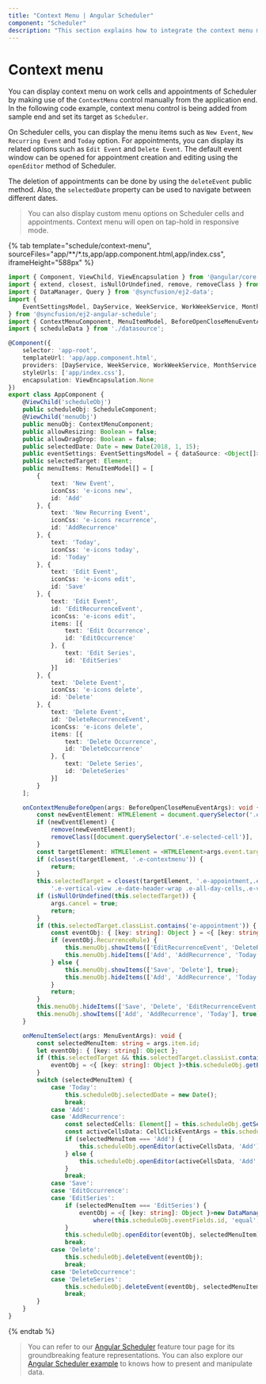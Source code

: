 ```yaml
---
title: "Context Menu | Angular Scheduler"
component: "Scheduler"
description: "This section explains how to integrate the context menu manually to a Scheduler and use it with required options."
---
```


# Context menu

You can display context menu on work cells and appointments of Scheduler by making use of the `ContextMenu` control manually from the application end. In the following code example, context menu control is being added from sample end and set its target as `Scheduler`.

On Scheduler cells, you can display the menu items such as `New Event`, `New Recurring Event` and `Today` option. For appointments, you can display its related options such as `Edit Event` and `Delete Event`. The default event window can be opened for appointment creation and editing using the `openEditor` method of Scheduler.

The deletion of appointments can be done by using the `deleteEvent` public method. Also, the `selectedDate` property can be used to navigate between different dates.

> You can also display custom menu options on Scheduler cells and appointments. Context menu will open on tap-hold in responsive mode.

{% tab template="schedule/context-menu", sourceFiles="app/**/*.ts,app/app.component.html,app/index.css", iframeHeight="588px" %}

```typescript
import { Component, ViewChild, ViewEncapsulation } from '@angular/core';
import { extend, closest, isNullOrUndefined, remove, removeClass } from '@syncfusion/ej2-base';
import { DataManager, Query } from '@syncfusion/ej2-data';
import {
    EventSettingsModel, DayService, WeekService, WorkWeekService, MonthService, AgendaService, ScheduleComponent, CellClickEventArgs
} from '@syncfusion/ej2-angular-schedule';
import { ContextMenuComponent, MenuItemModel, BeforeOpenCloseMenuEventArgs, MenuEventArgs } from '@syncfusion/ej2-angular-navigations';
import { scheduleData } from './datasource';

@Component({
    selector: 'app-root',
    templateUrl: 'app/app.component.html',
    providers: [DayService, WeekService, WorkWeekService, MonthService, AgendaService],
    styleUrls: ['app/index.css'],
    encapsulation: ViewEncapsulation.None
})
export class AppComponent {
    @ViewChild('scheduleObj')
    public scheduleObj: ScheduleComponent;
    @ViewChild('menuObj')
    public menuObj: ContextMenuComponent;
    public allowResizing: Boolean = false;
    public allowDragDrop: Boolean = false;
    public selectedDate: Date = new Date(2018, 1, 15);
    public eventSettings: EventSettingsModel = { dataSource: <Object[]>extend([], scheduleData, null, true) };
    public selectedTarget: Element;
    public menuItems: MenuItemModel[] = [
        {
            text: 'New Event',
            iconCss: 'e-icons new',
            id: 'Add'
        }, {
            text: 'New Recurring Event',
            iconCss: 'e-icons recurrence',
            id: 'AddRecurrence'
        }, {
            text: 'Today',
            iconCss: 'e-icons today',
            id: 'Today'
        }, {
            text: 'Edit Event',
            iconCss: 'e-icons edit',
            id: 'Save'
        }, {
            text: 'Edit Event',
            id: 'EditRecurrenceEvent',
            iconCss: 'e-icons edit',
            items: [{
                text: 'Edit Occurrence',
                id: 'EditOccurrence'
            }, {
                text: 'Edit Series',
                id: 'EditSeries'
            }]
        }, {
            text: 'Delete Event',
            iconCss: 'e-icons delete',
            id: 'Delete'
        }, {
            text: 'Delete Event',
            id: 'DeleteRecurrenceEvent',
            iconCss: 'e-icons delete',
            items: [{
                text: 'Delete Occurrence',
                id: 'DeleteOccurrence'
            }, {
                text: 'Delete Series',
                id: 'DeleteSeries'
            }]
        }
    ];

    onContextMenuBeforeOpen(args: BeforeOpenCloseMenuEventArgs): void {
        const newEventElement: HTMLElement = document.querySelector('.e-new-event') as HTMLElement;
        if (newEventElement) {
            remove(newEventElement);
            removeClass([document.querySelector('.e-selected-cell')], 'e-selected-cell');
        }
        const targetElement: HTMLElement = <HTMLElement>args.event.target;
        if (closest(targetElement, '.e-contextmenu')) {
            return;
        }
        this.selectedTarget = closest(targetElement, '.e-appointment,.e-work-cells,' +
            '.e-vertical-view .e-date-header-wrap .e-all-day-cells,.e-vertical-view .e-date-header-wrap .e-header-cells');
        if (isNullOrUndefined(this.selectedTarget)) {
            args.cancel = true;
            return;
        }
        if (this.selectedTarget.classList.contains('e-appointment')) {
            const eventObj: { [key: string]: Object } = <{ [key: string]: Object }>this.scheduleObj.getEventDetails(this.selectedTarget);
            if (eventObj.RecurrenceRule) {
                this.menuObj.showItems(['EditRecurrenceEvent', 'DeleteRecurrenceEvent'], true);
                this.menuObj.hideItems(['Add', 'AddRecurrence', 'Today', 'Save', 'Delete'], true);
            } else {
                this.menuObj.showItems(['Save', 'Delete'], true);
                this.menuObj.hideItems(['Add', 'AddRecurrence', 'Today', 'EditRecurrenceEvent', 'DeleteRecurrenceEvent'], true);
            }
            return;
        }
        this.menuObj.hideItems(['Save', 'Delete', 'EditRecurrenceEvent', 'DeleteRecurrenceEvent'], true);
        this.menuObj.showItems(['Add', 'AddRecurrence', 'Today'], true);
    }

    onMenuItemSelect(args: MenuEventArgs): void {
        const selectedMenuItem: string = args.item.id;
        let eventObj: { [key: string]: Object };
        if (this.selectedTarget && this.selectedTarget.classList.contains('e-appointment')) {
            eventObj = <{ [key: string]: Object }>this.scheduleObj.getEventDetails(this.selectedTarget);
        }
        switch (selectedMenuItem) {
            case 'Today':
                this.scheduleObj.selectedDate = new Date();
                break;
            case 'Add':
            case 'AddRecurrence':
                const selectedCells: Element[] = this.scheduleObj.getSelectedElements();
                const activeCellsData: CellClickEventArgs = this.scheduleObj.getCellDetails(selectedCells.length > 0 ? selectedCells : this.selectedTarget);
                if (selectedMenuItem === 'Add') {
                    this.scheduleObj.openEditor(activeCellsData, 'Add');
                } else {
                    this.scheduleObj.openEditor(activeCellsData, 'Add', null, 1);
                }
                break;
            case 'Save':
            case 'EditOccurrence':
            case 'EditSeries':
                if (selectedMenuItem === 'EditSeries') {
                    eventObj = <{ [key: string]: Object }>new DataManager(this.scheduleObj.eventsData).executeLocal(new Query().
                        where(this.scheduleObj.eventFields.id, 'equal', eventObj[this.scheduleObj.eventFields.recurrenceID] as string | number))[0];
                }
                this.scheduleObj.openEditor(eventObj, selectedMenuItem);
                break;
            case 'Delete':
                this.scheduleObj.deleteEvent(eventObj);
                break;
            case 'DeleteOccurrence':
            case 'DeleteSeries':
                this.scheduleObj.deleteEvent(eventObj, selectedMenuItem);
                break;
        }
    }
}
```

{% endtab %}

> You can refer to our [Angular Scheduler](https://www.syncfusion.com/angular-ui-components/angular-scheduler) feature tour page for its groundbreaking feature representations. You can also explore our [Angular Scheduler example](https://ej2.syncfusion.com/angular/demos/#/material/schedule/overview) to knows how to present and manipulate data.
